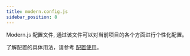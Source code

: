 ```yaml
---
title: modern.config.js
sidebar_position: 8
---
```


Modern.js 配置文件, 通过该文件可以对当前项目的各个方面进行个性化配置。

了解配置的具体用法，请参考 [配置使用](/docs/configure/app/usage)。
